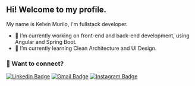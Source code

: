 ## Hi! Welcome to my profile.
My name is Kelvin Murilo, I'm fullstack developer.
 
- 🔭 I’m currently working on front-end and back-end development, using Angular and Spring Boot.
- 🌱 I’m currently learning Clean Architecture and UI Design.

### 💬 Want to connect?
[![Linkedin Badge](https://img.shields.io/badge/-Kelvin&nbsp;Murilo-blue?style=flat-square&logo=Linkedin&logoColor=white&link=https://www.linkedin.com/in/kelvin-murilo/)](https://www.linkedin.com/in/kelvin-murilo/)
[![Gmail Badge](https://img.shields.io/badge/-Gmail-c14438?style=flat-square&logo=Gmail&logoColor=white&link=mailto:kelvinmurilo.dev@gmail.com)](mailto:kelvinmurilo.dev@gmail.com)
[![Instagram Badge](https://img.shields.io/badge/-@this.kelvin-C13584?style=flat-square&labelColor=C13584&logo=instagram&logoColor=white&link=https://www.instagram.com/this.kelvin/)](https://www.instagram.com/this.kelvin/)


<!--
**kelvinmuriilo/kelvinmuriilo** is a ✨ _special_ ✨ repository because its `README.md` (this file) appears on your GitHub profile.

Here are some ideas to get you started:

- 🔭 I’m currently working on ...
- 🌱 I’m currently learning ...
- 👯 I’m looking to collaborate on ...
- 🤔 I’m looking for help with ...
- 💬 Ask me about ...
- 📫 How to reach me: ...
- 😄 Pronouns: ...
- ⚡ Fun fact: ...
-->
